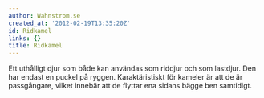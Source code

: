 ```yaml
---
author: Wahnstrom.se
created_at: '2012-02-19T13:35:20Z'
id: Ridkamel
links: {}
title: Ridkamel
---
```


Ett uthålligt djur som både kan användas som riddjur och som lastdjur. Den har endast en puckel på
ryggen. Karaktäristiskt för kameler är att de är passgångare, vilket innebär att de flyttar ena
sidans bägge ben samtidigt.